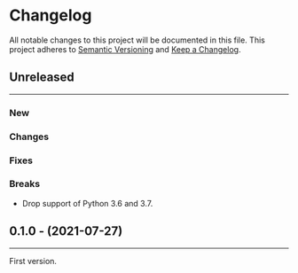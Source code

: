 # Changelog

All notable changes to this project will be documented in this file.
This project adheres to [Semantic Versioning](http://semver.org/) and [Keep a Changelog](http://keepachangelog.com/).


## Unreleased
---

### New

### Changes

### Fixes

### Breaks
* Drop support of Python 3.6 and 3.7.


## 0.1.0 - (2021-07-27)
---

First version.
